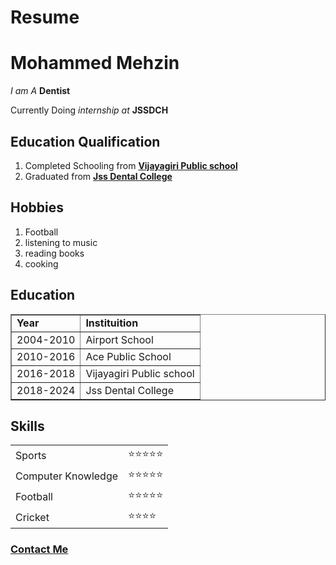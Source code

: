 # Resume
<!DOCTYPE html>
<html>
  <head>
    <title>my Resume</title></head>
  <body>
    <h1>Mohammed Mehzin</h1>
    <p><em>I am A</em> <strong>Dentist</strong></p>
    <p>Currently Doing <em>internship at</em> <strong>JSSDCH</strong></p>
    <h2>Education Qualification</h2>
    <ol type="1">
      <li>Completed Schooling from <a href="https://vijayagirischool.ac.in"><strong>Vijayagiri Public school</strong></a></li>
      <li>Graduated from <a href="https://www.jssuni.edu.in/JSSWeb/WebHome.aspx"><strong>Jss Dental College</strong></a></li>
    </ol>
    <h2>Hobbies</h2>
    <ol type="1">
      <li>Football</li>
      <li>listening to music</li>
      <li>reading books</li>
      <li>cooking</li>
    </ol>
     <h2>Education</h2>
     <table border="1", cellpadding="10">
      <head>
        <tr>
          <td><strong>Year</strong></td>
          <td><strong>Instituition</strong></td>
        </tr>
      </head>
      <tr>
        <td>2004-2010</td>
        <td>Airport School</td>
      </tr>
      <tr>
        <td>2010-2016</td>
        <td>Ace Public School</td>
      </tr>
      <tr>
        <td>2016-2018</td>
        <td>Vijayagiri Public school</td>
      </tr>
      <tr>
        <td>2018-2024</td>
        <td>Jss Dental College</td>
      </tr> 
     </table>
     <h2>Skills</h2>
     <table>
      <head><meta charset="U+FEOF"></head>
      <tr>
        <td>Sports</td>
        <td>⭐️⭐️⭐️⭐️⭐️</td>
      </tr>
      <tr>
        <td>Computer Knowledge</td>
      <td>⭐️⭐️⭐️⭐️⭐️</td>
      </tr>
      <tr>
        <td>Football</td>
        <td>⭐️⭐️⭐️⭐️⭐️</td>
      </tr>
      <tr>
        <td>Cricket</td>
        <td>⭐️⭐️⭐️⭐️</td>
      </tr>
     </table>
     <h3><a href="contacro.html">Contact Me</a></h3>
  </body>
</html>
